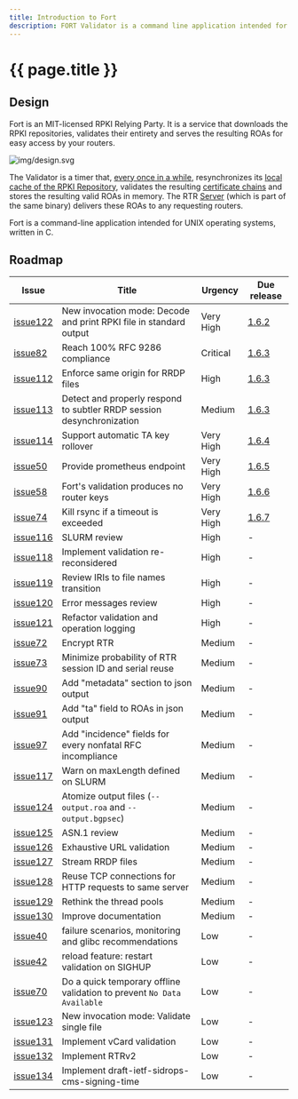 ```yaml
---
title: Introduction to Fort
description: FORT Validator is a command line application intended for UNIX operating systems, written in C.
---
```


# {{ page.title }}

## Design

Fort is an MIT-licensed RPKI Relying Party. It is a service that downloads the RPKI repositories, validates their entirety and serves the resulting ROAs for easy access by your routers.

![img/design.svg](img/design.svg)

The Validator is a timer that, [every once in a while](usage.html#--serverintervalvalidation), resynchronizes its [local cache of the RPKI Repository](usage.html#--local-repository), validates the resulting [certificate chains](intro-rpki.html) and stores the resulting valid ROAs in memory. The RTR [Server](usage.html#--serveraddress) (which is part of the same binary) delivers these ROAs to any requesting routers.

Fort is a command-line application intended for UNIX operating systems, written in C.

## Roadmap

<!-- Remember to remove issues 59 and 60 during import -->

| Issue | Title | Urgency | Due release |
|-------|-------|---------|-------------|
| [issue122](https://github.com/NICMx/FORT-validator/issues/122) | New invocation mode: Decode and print RPKI file in standard output | <span class="urgency-very-high">Very High</span> | <a href="https://github.com/NICMx/FORT-validator/milestone/11">1.6.2</a> |
| [issue82](https://github.com/NICMx/FORT-validator/issues/82) | Reach 100% RFC 9286 compliance | <span class="urgency-critical">Critical</span> | <a href="https://github.com/NICMx/FORT-validator/milestone/12">1.6.3</a> |
| [issue112](https://github.com/NICMx/FORT-validator/issues/112) | Enforce same origin for RRDP files | <span class="urgency-high">High</span> | <a href="https://github.com/NICMx/FORT-validator/milestone/12">1.6.3</a> |
| [issue113](https://github.com/NICMx/FORT-validator/issues/113) | Detect and properly respond to subtler RRDP session desynchronization | <span class="urgency-medium">Medium</span> | <a href="https://github.com/NICMx/FORT-validator/milestone/12">1.6.3</a> |
| [issue114](https://github.com/NICMx/FORT-validator/issues/114) | Support automatic TA key rollover | <span class="urgency-very-high">Very High</span> | <a href="https://github.com/NICMx/FORT-validator/milestone/13">1.6.4</a> |
| [issue50](https://github.com/NICMx/FORT-validator/issues/50) | Provide prometheus endpoint | <span class="urgency-very-high">Very High</span> | <a href="https://github.com/NICMx/FORT-validator/milestone/14">1.6.5</a> |
| [issue58](https://github.com/NICMx/FORT-validator/issues/58) | Fort's validation produces no router keys | <span class="urgency-very-high">Very High</span> | <a href="https://github.com/NICMx/FORT-validator/milestone/15">1.6.6</a> |
| [issue74](https://github.com/NICMx/FORT-validator/issues/74) | Kill rsync if a timeout is exceeded | <span class="urgency-very-high">Very High</span> | <a href="https://github.com/NICMx/FORT-validator/milestone/16">1.6.7</a> |
| [issue116](https://github.com/NICMx/FORT-validator/issues/116) | SLURM review | <span class="urgency-high">High</span> | - |
| [issue118](https://github.com/NICMx/FORT-validator/issues/118) | Implement validation re-reconsidered | <span class="urgency-high">High</span> | - |
| [issue119](https://github.com/NICMx/FORT-validator/issues/119) | Review IRIs to file names transition | <span class="urgency-high">High</span> | - |
| [issue120](https://github.com/NICMx/FORT-validator/issues/120) | Error messages review | <span class="urgency-high">High</span> | - |
| [issue121](https://github.com/NICMx/FORT-validator/issues/121) | Refactor validation and operation logging | <span class="urgency-high">High</span> | - |
| [issue72](https://github.com/NICMx/FORT-validator/issues/72) | Encrypt RTR | <span class="urgency-medium">Medium</span> | - |
| [issue73](https://github.com/NICMx/FORT-validator/issues/73) | Minimize probability of RTR session ID and serial reuse | <span class="urgency-medium">Medium</span> | - |
| [issue90](https://github.com/NICMx/FORT-validator/issues/90) | Add "metadata" section to json output | <span class="urgency-medium">Medium</span> | - |
| [issue91](https://github.com/NICMx/FORT-validator/issues/91) | Add "ta" field to ROAs in json output | <span class="urgency-medium">Medium</span> | - |
| [issue97](https://github.com/NICMx/FORT-validator/issues/97) | Add "incidence" fields for every nonfatal RFC incompliance | <span class="urgency-medium">Medium</span> | - |
| [issue117](https://github.com/NICMx/FORT-validator/issues/117) | Warn on maxLength defined on SLURM | <span class="urgency-medium">Medium</span> | - |
| [issue124](https://github.com/NICMx/FORT-validator/issues/124) | Atomize output files (`--output.roa` and `--output.bgpsec`) | <span class="urgency-medium">Medium</span> | - |
| [issue125](https://github.com/NICMx/FORT-validator/issues/125) | ASN.1 review | <span class="urgency-medium">Medium</span> | - |
| [issue126](https://github.com/NICMx/FORT-validator/issues/126) | Exhaustive URL validation | <span class="urgency-medium">Medium</span> | - |
| [issue127](https://github.com/NICMx/FORT-validator/issues/127) | Stream RRDP files | <span class="urgency-medium">Medium</span> | - |
| [issue128](https://github.com/NICMx/FORT-validator/issues/128) | Reuse TCP connections for HTTP requests to same server | <span class="urgency-medium">Medium</span> | - |
| [issue129](https://github.com/NICMx/FORT-validator/issues/129) | Rethink the thread pools | <span class="urgency-medium">Medium</span> | - |
| [issue130](https://github.com/NICMx/FORT-validator/issues/130) | Improve documentation | <span class="urgency-medium">Medium</span> | - |
| [issue40](https://github.com/NICMx/FORT-validator/issues/40) | failure scenarios, monitoring and glibc recommendations | <span class="urgency-low">Low</span> | - |
| [issue42](https://github.com/NICMx/FORT-validator/issues/42) | reload feature: restart validation on SIGHUP | <span class="urgency-low">Low</span> | - |
| [issue70](https://github.com/NICMx/FORT-validator/issues/70) | Do a quick temporary offline validation to prevent `No Data Available` | <span class="urgency-low">Low</span> | - |
| [issue123](https://github.com/NICMx/FORT-validator/issues/123) | New invocation mode: Validate single file | <span class="urgency-low">Low</span> | - |
| [issue131](https://github.com/NICMx/FORT-validator/issues/131) | Implement vCard validation | <span class="urgency-low">Low</span> | - |
| [issue132](https://github.com/NICMx/FORT-validator/issues/132) | Implement RTRv2 | <span class="urgency-low">Low</span> | - |
| [issue134](https://github.com/NICMx/FORT-validator/issues/134) | Implement draft-ietf-sidrops-cms-signing-time | <span class="urgency-low">Low</span> | - |

